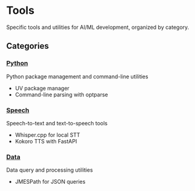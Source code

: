 # Tools

Specific tools and utilities for AI/ML development, organized by category.

## Categories

### [Python](python/)
Python package management and command-line utilities
- UV package manager
- Command-line parsing with optparse

### [Speech](speech/)
Speech-to-text and text-to-speech tools
- Whisper.cpp for local STT
- Kokoro TTS with FastAPI

### [Data](data/)
Data query and processing utilities
- JMESPath for JSON queries